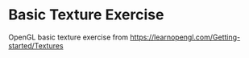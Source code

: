 # Basic Texture Exercise

OpenGL basic texture exercise from https://learnopengl.com/Getting-started/Textures
